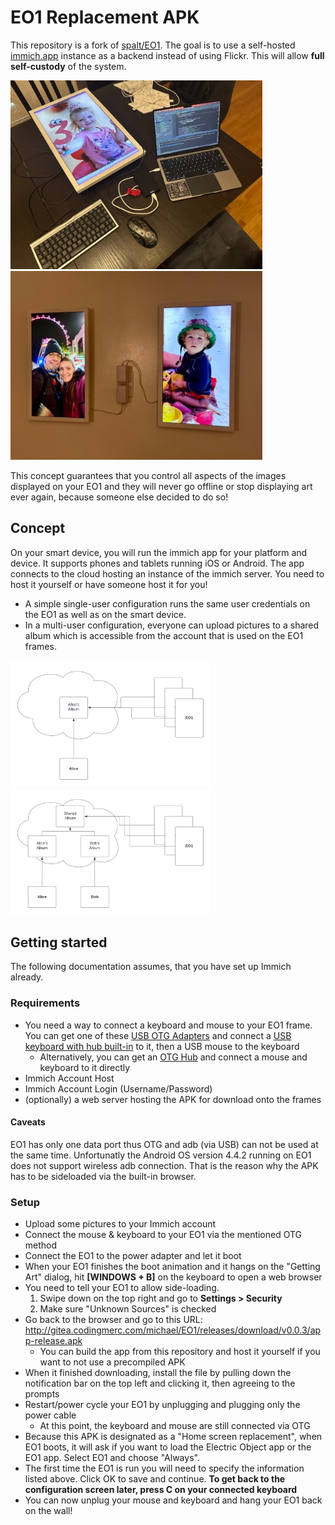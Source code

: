 # EO1 Replacement APK

This repository is a fork of [spalt/EO1](https://github.com/spalt/EO1). The goal is to use a
self-hosted [immich.app](https://immich.app/) instance as a backend instead of using Flickr. This will allow **full self-custody** of the system.

<img src="_img/IMG_1451.jpg"/> <img src="_img/IMG_1452.jpg"/>

This concept guarantees that you control all aspects of the images displayed on your EO1 and they will never go offline or stop displaying art ever again, because someone else decided to do so!

## Concept

On your smart device, you will run the immich app for your platform and device. It supports phones and tablets running iOS or Android. The app connects to the cloud hosting an instance of the immich server. You need to host it yourself or have someone host it for you! 

- A simple single-user configuration runs the same user credentials on the EO1 as well as on the smart device.
- In a multi-user configuration, everyone can upload pictures to a shared album which is accessible from the account that is used on the EO1 frames.

<img src="_img/single_user.png" width=320/> <img src="_img/multi_user.png" width=320/>

## Getting started

The following documentation assumes, that you have set up Immich already.

### Requirements

- You need a way to connect a keyboard and mouse to your EO1 frame.  You can get one of these [USB OTG Adapters](https://www.amazon.com/gp/product/B01C6032G0/?&_encoding=UTF8&tag=aph0dc-20&linkCode=ur2&linkId=a2e10d0fcebbd4425ace19f040a24e27&camp=1789&creative=9325) and connect a [USB keyboard with hub built-in](https://www.amazon.com/gp/search?ie=UTF8&tag=aph0dc-20&linkCode=ur2&linkId=56fac2fd57bf775c7512756260c58b6e&camp=1789&creative=9325&index=pc-hardware&keywords=usb) to it, then a USB mouse to the keyboard
    - Alternatively, you can get an [OTG Hub](https://www.amazon.com/dp/B01HYJLZH6?psc=1&ref=ppx_yo2ov_dt_b_product_details&_encoding=UTF8&tag=aph0dc-20&linkCode=ur2&linkId=49938883224aa721262057e366759275&camp=1789&creative=9325) and connect a mouse and keyboard to it directly
- Immich Account Host
- Immich Account Login (Username/Password)
- (optionally) a web server hosting the APK for download onto the frames

#### Caveats

EO1 has only one data port thus OTG and adb (via USB) can not be used at the same time. Unfortunatly the Android OS version 4.4.2 running on EO1 does not support wireless adb connection. That is the reason why the APK has to be sideloaded via the built-in browser.

### Setup

- Upload some pictures to your Immich account
- Connect the mouse & keyboard to your EO1 via the mentioned OTG method
- Connect the EO1 to the power adapter and let it boot
- When your EO1 finishes the boot animation and it hangs on the "Getting Art" dialog, hit **\[WINDOWS + B\]** on the keyboard to open a web browser
- You need to tell your EO1 to allow side-loading. 
    1. Swipe down on the top right and go to **Settings > Security**
    2. Make sure "Unknown Sources" is checked
- Go back to the browser and go to this URL: <http://gitea.codingmerc.com/michael/EO1/releases/download/v0.0.3/app-release.apk>
    - You can build the app from this repository and host it yourself if you want to not use a precompiled APK
- When it finished downloading, install the file by pulling down the notification bar on the top left and clicking it, then agreeing to the prompts
- Restart/power cycle your EO1 by unplugging and plugging only the power cable
    - At this point, the keyboard and mouse are still connected via OTG
- Because this APK is designated as a "Home screen replacement", when EO1 boots, it will ask if you want to load the Electric Object app or the EO1 app. Select EO1 and choose "Always".
- The first time the EO1 is run you will need to specify the information listed above. Click OK to save and continue. **To get back to the configuration screen later, press C on your connected keyboard**
- You can now unplug your mouse and keyboard and hang your EO1 back on the wall!
